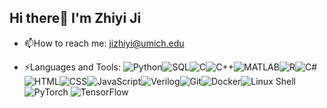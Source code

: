 ## Hi there👋 I'm Zhiyi Ji

- 📫How to reach me: jizhiyi@umich.edu

- ⚡Languages and Tools: ![Python](https://img.shields.io/badge/-Python-3776AB?logo=python&logoColor=white&style=flat)![SQL](https://img.shields.io/badge/-SQL-CC2927?logo=microsoftsqlserver&logoColor=white&style=flat)![C](https://img.shields.io/badge/-C-A8B9CC?logo=c&logoColor=white&style=flat)![C++](https://img.shields.io/badge/-C++-00599C?logo=c%2B%2B&logoColor=white&style=flat)![MATLAB](https://img.shields.io/badge/-MATLAB-0076A8?logo=mathworks&logoColor=white&style=flat)![R](https://img.shields.io/badge/-R-276DC3?logo=r&logoColor=white&style=flat)![C#](https://img.shields.io/badge/-C%23-239120?logo=csharp&logoColor=white&style=flat)![HTML](https://img.shields.io/badge/-HTML-E34F26?logo=html5&logoColor=white&style=flat)![CSS](https://img.shields.io/badge/-CSS-1572B6?logo=css3&logoColor=white&style=flat)![JavaScript](https://img.shields.io/badge/-JavaScript-F7DF1E?logo=javascript&logoColor=black&style=flat)![Verilog](https://img.shields.io/badge/-Verilog-1761AB?logo=logisim&logoColor=white&style=flat)![Git](https://img.shields.io/badge/-Git-F05032?logo=git&logoColor=white&style=flat)![Docker](https://img.shields.io/badge/-Docker-2496ED?logo=docker&logoColor=white&style=flat)![Linux Shell](https://img.shields.io/badge/-Linux_Shell-FCC624?logo=linux&logoColor=black&style=flat)![PyTorch](https://img.shields.io/badge/-PyTorch-EE4C2C?logo=pytorch&logoColor=white&style=flat) ![TensorFlow](https://img.shields.io/badge/-TensorFlow-FF6F00?logo=tensorflow&logoColor=white&style=flat)

<!--
**Geniusly-Stupid/Geniusly-Stupid** is a ✨ _special_ ✨ repository because its `README.md` (this file) appears on your GitHub profile.

Here are some ideas to get you started:

- 🔭 I’m currently working on ...
- 🌱 I’m currently learning ...
- 👯 I’m looking to collaborate on ...
- 🤔 I’m looking for help with ...
- 💬 Ask me about ...
- 📫 How to reach me: ...
- 😄 Pronouns: ...
- ⚡ Fun fact: ...
-->
